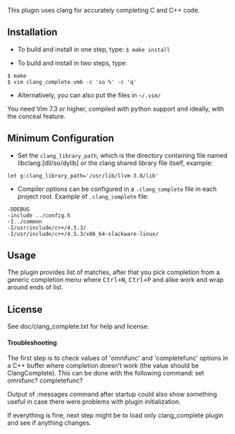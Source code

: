 This plugin uses clang for accurately completing C and C++ code.

## Installation

- To build and install in one step, type: `$ make install`

- To build and install in two steps, type:

```
$ make
$ vim clang_complete.vmb -c 'so %' -c 'q'
```

- Alternatively, you can also put the files in `~/.vim/`

You need Vim 7.3 or higher, compiled with python support and ideally, with
the conceal feature.

## Minimum Configuration

- Set the `clang_library_path`, which is the directory containing file named
  libclang.[dll/so/dylib] or the clang shared library file itself, example:

```
let g:clang_library_path='/usr/lib/llvm-3.8/lib'
```

- Compiler options can be configured in a `.clang_complete` file in each project
  root.  Example of `.clang_complete` file:

```
-DDEBUG
-include ../config.h
-I../common
-I/usr/include/c++/4.5.3/
-I/usr/include/c++/4.5.3/x86_64-slackware-linux/
```

## Usage

The plugin provides list of matches, after that you pick completion from a
generic completion menu where <kbd>Ctrl+N</kbd>, <kbd>Ctrl+P</kbd> and alike
work and wrap around ends of list.

## License

See doc/clang_complete.txt for help and license.

#### Troubleshooting

The first step is to check values of 'omnifunc' and 'completefunc' options in
a C++ buffer where completion doesn't work (the value should be ClangComplete).
This can be done with the following command: set omnifunc? completefunc?

Output of :messages command after startup could also show something useful in
case there were problems with plugin initialization.

If everything is fine, next step might be to load only clang_complete plugin
and see if anything changes.
